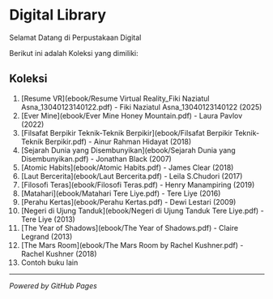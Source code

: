 # Digital Library

Selamat Datang di Perpustakaan Digital

Berikut ini adalah Koleksi yang dimiliki:

## Koleksi
1. [Resume VR](ebook/Resume Virtual Reality_Fiki Naziatul Asna_13040123140122.pdf) - Fiki Naziatul Asna_13040123140122 (2025)
2. [Ever Mine](ebook/Ever Mine Honey Mountain.pdf) - Laura Pavlov (2022)
3. [Filsafat Berpikir Teknik-Teknik Berpikir](ebook/Filsafat Berpikir Teknik-Teknik Berpikir.pdf) - Ainur Rahman Hidayat (2018)
4. [Sejarah Dunia yang Disembunyikan](ebook/Sejarah Dunia yang Disembunyikan.pdf) - Jonathan Black (2007)
5. [Atomic Habits](ebook/Atomic Habits.pdf) - James Clear (2018)
6. [Laut Bercerita](ebook/Laut Bercerita.pdf) - Leila S.Chudori (2017)
7. [Filosofi Teras](ebook/Filosofi Teras.pdf) - Henry Manampiring (2019)
8. [Matahari](ebook/Matahari Tere Liye.pdf) - Tere Liye (2016)
9. [Perahu Kertas](ebook/Perahu Kertas.pdf) - Dewi	Lestari (2009)
10. [Negeri di Ujung Tanduk](ebook/Negeri di Ujung Tanduk Tere Liye.pdf) - Tere Liye (2013)
11. [The Year of Shadows](ebook/The Year of Shadows.pdf) - Claire Legrand (2013)
12. [The Mars Room](ebook/The Mars Room by Rachel Kushner.pdf) - Rachel Kushner (2018)
13. Contoh buku lain
---

*Powered by GitHub Pages*
